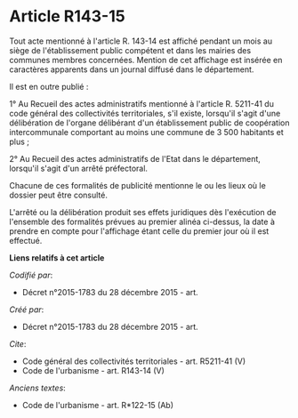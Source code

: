 # Article R143-15

Tout acte mentionné à l'article R. 143-14 est affiché pendant un mois au siège de l'établissement public compétent et dans
les mairies des communes membres concernées. Mention de cet affichage est insérée en caractères apparents dans un journal
diffusé dans le département. 

Il est en outre publié : 

1° Au Recueil des actes administratifs mentionné à l'article R. 5211-41 du code général des collectivités territoriales, s'il
existe, lorsqu'il s'agit d'une délibération de l'organe délibérant d'un établissement public de coopération intercommunale
comportant au moins une commune de 3 500 habitants et plus ; 

2° Au Recueil des actes administratifs de l'Etat dans le département, lorsqu'il s'agit d'un arrêté préfectoral. 

Chacune de ces formalités de publicité mentionne le ou les lieux où le dossier peut être consulté. 

L'arrêté ou la délibération produit ses effets juridiques dès l'exécution de l'ensemble des formalités prévues au premier
alinéa ci-dessus, la date à prendre en compte pour l'affichage étant celle du premier jour où il est effectué.

**Liens relatifs à cet article**

_Codifié par_:

  - Décret n°2015-1783 du 28 décembre 2015 - art.

_Créé par_:

  - Décret n°2015-1783 du 28 décembre 2015 - art.

_Cite_:

  - Code général des collectivités territoriales - art. R5211-41 (V)
  - Code de l'urbanisme - art. R143-14 (V)

_Anciens textes_:

  - Code de l'urbanisme - art. R*122-15 (Ab)
